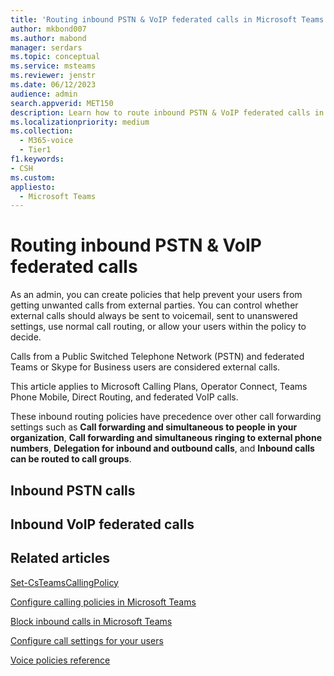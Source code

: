 ```yaml
---
title: 'Routing inbound PSTN & VoIP federated calls in Microsoft Teams'
author: mkbond007
ms.author: mabond
manager: serdars
ms.topic: conceptual
ms.service: msteams
ms.reviewer: jenstr
ms.date: 06/12/2023
audience: admin
search.appverid: MET150
description: Learn how to route inbound PSTN & VoIP federated calls in Microsoft Teams.
ms.localizationpriority: medium
ms.collection: 
  - M365-voice
  - Tier1
f1.keywords:
- CSH
ms.custom: 
appliesto: 
  - Microsoft Teams
---
```


# Routing inbound PSTN & VoIP federated calls

As an admin, you can create policies that help prevent your users from getting unwanted calls from external parties. You can control whether external calls should always be sent to voicemail, sent to unanswered settings, use normal call routing, or allow your users within the policy to decide.

Calls from a Public Switched Telephone Network (PSTN) and federated Teams or Skype for Business users are considered external calls.

This article applies to Microsoft Calling Plans, Operator Connect, Teams Phone Mobile, Direct Routing, and federated VoIP calls.

These inbound routing policies have precedence over other call forwarding settings such as **Call forwarding and simultaneous to people in your organization**, **Call forwarding and simultaneous ringing to external phone numbers**, **Delegation for inbound and outbound calls**, and **Inbound calls can be routed to call groups**.

## Inbound PSTN calls



## Inbound VoIP federated calls



## Related articles

[Set-CsTeamsCallingPolicy](/powershell/module/skype/set-csteamscallingpolicy)

[Configure calling policies in Microsoft Teams](teams-calling-policy.md)

[Block inbound calls in Microsoft Teams](block-inbound-calls.md)

[Configure call settings for your users](user-call-settings.md)

[Voice policies reference](settings-policies-reference.md#voice)
